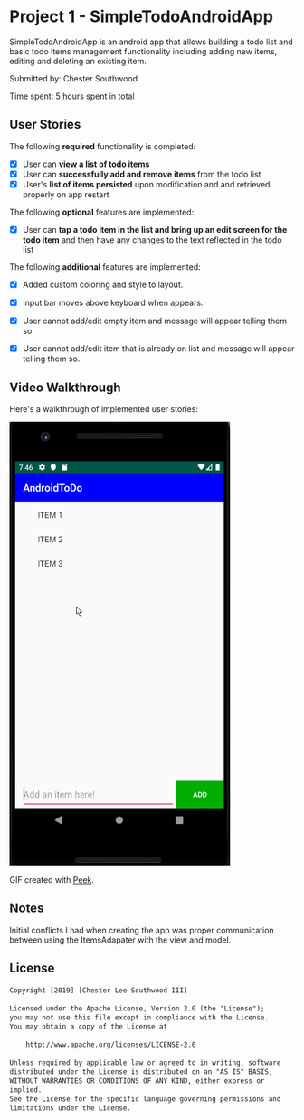 # Project 1 - SimpleTodoAndroidApp

SimpleTodoAndroidApp is an android app that allows building a todo list and basic todo items management functionality including adding new items, editing and deleting an existing item.

Submitted by: Chester Southwood

Time spent: 5 hours spent in total

## User Stories

The following **required** functionality is completed:

* [x] User can **view a list of todo items**
* [x] User can **successfully add and remove items** from the todo list
* [x] User's **list of items persisted** upon modification and and retrieved properly on app restart

The following **optional** features are implemented:

* [x] User can **tap a todo item in the list and bring up an edit screen for the todo item** and then have any changes to the text reflected in the todo list

The following **additional** features are implemented:

* [x] Added custom coloring and style to layout.
* [x] Input bar moves above keyboard when appears.
* [x] User cannot add/edit empty item and message will appear telling them so.
* [x] User cannot add/edit item that is already on list and message will appear telling them so.


## Video Walkthrough

Here's a walkthrough of implemented user stories:

<img src='./walkthough.gif' title='Video Walkthrough' width='' alt='Video Walkthrough' />

GIF created with [Peek](https://github.com/phw/peek).

## Notes

Initial conflicts I had when creating the app was proper communication between using the ItemsAdapater with the view and model.

## License

    Copyright [2019] [Chester Lee Southwood III]

    Licensed under the Apache License, Version 2.0 (the "License");
    you may not use this file except in compliance with the License.
    You may obtain a copy of the License at

        http://www.apache.org/licenses/LICENSE-2.0

    Unless required by applicable law or agreed to in writing, software
    distributed under the License is distributed on an "AS IS" BASIS,
    WITHOUT WARRANTIES OR CONDITIONS OF ANY KIND, either express or implied.
    See the License for the specific language governing permissions and
    limitations under the License.

